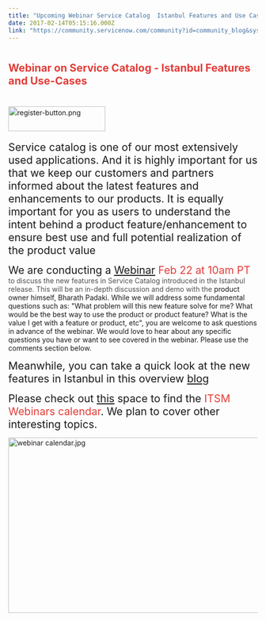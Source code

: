 ```yaml
---
title: "Upcoming Webinar Service Catalog  Istanbul Features and Use Cases"
date: 2017-02-14T05:15:16.000Z
link: "https://community.servicenow.com/community?id=community_blog&sys_id=e7aca625dbd0dbc01dcaf3231f9619eb"
---
```

<h1><span style="font-size: 16.0pt;"><span style="color: #e23d39;">Webinar on Service Catalog - Istanbul Features and Use-Cases</span>   </span></h1><h1><a href="https://servicenow-cmr.webex.com/mw3000/mywebex/default.do?nomenu=true&amp;siteurl=servicenow-cmr&amp;service=6&amp;rnd=0.3086624335494609&amp;main_url=https%3A//servicenow-cmr.webex.com/ec3000/eventcenter/event/eventAction.do%3FtheAction%3Ddetail%26%26%26EMK%3D4832534b00000003e777669a9b3308d3ecde41077d3e78fe085c76afd53ad8e1c95d2f3a30062a70%26siteurl%3Dservicenow-cmr%26confViewID%3D2862760202%26encryptTicket%3DSDJTSwAAAAMV9TDeARAfIrTesPc4ac6WHAXo3jiyYYe19rtjskTVXQ2%26"><img   alt="register-button.png" class="image-4 jive-image" height="50" src="0865748adb9c57049c9ffb651f961967.iix" style="font-size: 14px; font-weight: normal; line-height: 1.5; width: 196px; height: 50.3102px;" width="196"/></a></h1><p><span style="font-size: 16.0pt;">Service catalog is one of our most extensively used applications. And it is highly important for us that we keep our customers and partners informed about the latest features and enhancements to our products. It is equally important for you as users to understand the intent behind a product feature/enhancement to ensure best use and full potential realization of the product value</span></p><p></p><p><span style="font-size: 16.0pt;">We are conducting a <span style="text-decoration: underline; color: #e23d39;"><a title="" _jive_internal="true" href="/community?id=community_question&sys_id=c61947e1db5cdbc01dcaf3231f96195a">Webinar</a></span> <span style="color: #e23d39;">Feb 22 at 10am PT</span></span> <span style="color: #505050;">to discuss the new features in Service Catalog introduced in the Istanbul release. This will be an</span><span style="color: #505050;"> in-depth discussion and demo with the</span> product owner himself, Bharath Padaki. While we will address some fundamental questions such as: "What problem will this new feature solve for me? What would be the best way to use the product or product feature? What is the value I get with a feature or product, etc", you are welcome to ask questions in advance of the webinar. We would love to hear about any specific questions you have or want to see covered in the webinar. Please use the comments section below.</p><p></p><p><span style="font-size: 16.0pt;">Meanwhile, you can take a quick look at the new features in Istanbul in this overview </span><span style="font-size: 16.0pt;"><a title="" _jive_internal="true" href="/community?id=community_blog&sys_id=5b8c6ae1dbd0dbc01dcaf3231f961941">blog</a></span></p><p></p><p><span style="font-size: 16.0pt;">Please check out </span><span style="font-size: 16.0pt;"><a title="" _jive_internal="true" href="/community?id=community_article&sys_id=227ca2e1dbd0dbc01dcaf3231f9619c7">this</a></span><span style="font-size: 16.0pt;"> space to find the <span style="color: #e23d39;">ITSM Webinars calendar</span>. We plan to cover other interesting topics.<ins cite="mailto:Archana%20Penukonda" datetime="2017-02-01T15:55"><br/></ins></span></p><p></p><p><a _jive_internal="true" href="/community?id=community_forum&sys_id=a1291a2ddbd897c068c1fb651f961992"><img   alt="webinar calendar.jpg" class="image-3 jive-image" height="354" src="92e75d4adb98d344e9737a9e0f9619dd.iix" style="height: 354px; width: 667.112px;" width="667"/></a></p>